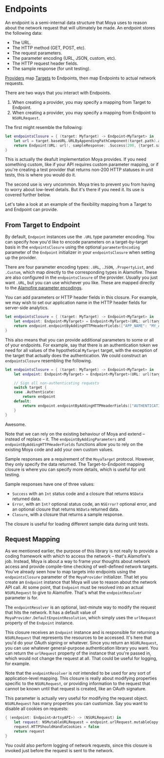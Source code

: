 Endpoints
=========

An endpoint is a semi-internal data structure that Moya uses to reason about 
the network request that will ultimately be made. An endpoint stores the 
following data:

- The URL.
- The HTTP method (GET, POST, etc).
- The request parameters.
- The parameter encoding (URL, JSON, custom, etc).
- The HTTP request header fields.
- The sample response (for unit testing).

[Providers](Providers.md) map [Targets](targest.md) to Endpoints, then map
Endpoints to actual network requests. 

There are two ways that you interact with Endpoints. 

1. When creating a provider, you may specify a mapping from Target to Endpoint.
1. When creating a provider, you may specify a mapping from Endpoint to `NSURLRequest`. 

The first might resemble the following:

```swift
let endpointsClosure = { (target: MyTarget) -> Endpoint<MyTarget> in
    let url = target.baseURL.URLByAppendingPathComponent(target.path).absoluteString
    return Endpoint(URL: url!, sampleResponse: .Success(200, {target.sampleData}), method: target.method, parameters: target.parameters)
}
```

This is actually the deafult implementation Moya provides. If you need something 
custom, like if your API requires custom parameter mapping, or if you're 
creating a test provider that returns non-200 HTTP statuses in unit tests, this
is where you would do it. 

The second use is very uncommon. Moya tries to prevent you from having to worry
about low-level details. But it's there if you need it. Its use is covered 
further below.

Let's take a look at an example of the flexibility mapping from a Target to 
and Endpoint can provide. 

From Target to Endpoint 
-----------------------

By default, `Endpoint` instances use the `.URL` type parameter encoding. You
can specify how you'd like to encode parameters on a target-by-target basis in
the `endpointsClosure` using the optional `parameterEncoding` parameter of the
`Endpoint` initializer in your `endpointsClosure` when setting up the provider. 

There are four parameter encoding types: `.URL`, `.JSON`, `.PropertyList`, and
`.Custom`, which map directly to the corresponding types in Alamofire. These 
are also configured in the `endpointsClosure` of the provider. Usually you just
want `.URL`, but you can use whichever you like. These are mapped directly to
the [Alamofire parameter encodings](https://github.com/Alamofire/Alamofire/blob/3d271dbbf12e104ab1373bff36c91c5ecbcc3890/Source/ParameterEncoding.swift#L47).

You can add parameters or HTTP header fields in this closure. For example, we 
may wish to set our application name in the HTTP header fields for server-side
analytics. 

```swift
let endpointsClosure = { (target: MyTarget) -> Endpoint<MyTarget> in
    let endpoint: Endpoint<MyTarget> = Endpoint<MyTarget>(URL: url(target), sampleResponse: .Success(200, {target.sampleData}), method: target.method, parameters: target.parameters)
    return endpoint.endpointByAddingHTTPHeaderFields(["APP_NAME": "MY_AWESOME_APP"])
}
```

This also means that you can provide additional parameters to some or all of 
your endpoints. For example, say that there is an authentication token we need
for  all values of the hypothetical `MyTarget` target, with the exception of the 
target that actually does the authentication. We could construct an 
`endpointsClosure` resembling the following. 

```swift
let endpointsClosure = { (target: MyTarget) -> Endpoint<MyTarget> in
    let endpoint: Endpoint<MyTarget> = Endpoint<MyTarget>(URL: url(target), sampleResponse: .Success(200, {target.sampleData}), method: target.method, parameters: target.parameters)

    // Sign all non-authenticating requests
    switch target {
    case .Authenticate:
        return endpoint
    default:
        return endpoint.endpointByAddingHTTPHeaderFields(["AUTHENTICATION_TOKEN": GlobalAppStorage.authToken])
    }
}
```

Awesome. 

Note that we can rely on the existing behaviour of Moya and extend – instead
of replace – it. The `endpointByAddingParameters` and `endpointByAddingHTTPHeaderFields`
functions allow you to rely on the existing Moya code and add your own custom
values. 

Sample responses are a requirement of the `MoyaTarget` protocol. However, they
only specify the data returned. The Target-to-Endpoint mapping closure is where
you can specify more details, which is useful for unit testing. 

Sample responses have one of three values:

- `Success` with an `Int` status code and a closure that returns `NSData` returned data.
- `Error`, with an `Int?` optional status code, an `NSError?` optional error, and an optional closure that returns `NSData` returned data.
- `Closure`, with a closure that returns a sample response.

The closure is useful for loading different sample data during unit tests. 
 
Request Mapping
---------------

As we mentioned earlier, the purpose of this library is not really to provide a
coding framework with which to access the network – that's Alamofire's job. 
Instead, Moya is about a way to frame your thoughts about network access and 
provide compile-time checking of well-defined network targets. You've already 
seen how to map targets into endpoints using the `endpointsClosure` parameter
of the `MoyaProvider` initializer. That let you create an `Endpoint` instance
that Moya will use to reason about the network API call. At some point, that
`Endpoint` must be resolved into an actual `NSURLRequest` to give to Alamofire. 
That's what the `endpointResolver` parameter is for. 

The `endpointResolver` is an optional, last-minute way to modify the request 
that hits the network. It has a default value of `MoyaProvider.DefaultEnpointResolution`, 
which simply uses the `urlRequest` property of the `Endpoint` instance. 

This closure receives an `Endpoint` instance and is responsible for returning a
`NSURLRequest` that represents the resources to be accessed. It's here that 
you'd do your OAuth signing or whatever. Since you return an `NSURLRequest`, you
can use whatever general-purpose authentication library you want. You can return 
the `urlRequest` property of the instance that you're passed in, which would not 
change the request at all. That could be useful for logging, for example. 

Note that the `endpointResolver` is *not* intended to be used for any sort of 
application-level mapping. This closure is really about modifying properties 
specific to the `NSURLRequest`, or providing information to the request that 
cannot be known until that request is created, like an OAuth signature. 

This parameter is actually very useful for modifying the request object. 
`NSURLRequest` has many properties you can customize. Say you want to disable 
all cookies on requests:

```swift
{ (endpoint: Endpoint<ArtsyAPI>) -> (NSURLRequest) in
    let request: NSMutableURLRequest = endpoint.urlRequest.mutableCopy() as NSMutableURLRequest
    request.HTTPShouldHandleCookies = false
    return request
}
```

You could also perform logging of network requests, since this closure is 
invoked just before the request is sent to the network. 
